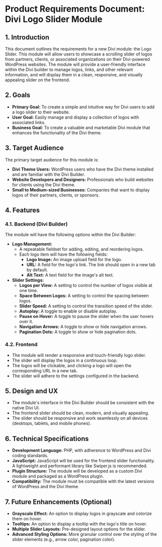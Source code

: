 # Product Requirements Document: Divi Logo Slider Module

## 1. Introduction

This document outlines the requirements for a new Divi module: the Logo Slider. This module will allow users to showcase a scrolling slider of logos from partners, clients, or associated organizations on their Divi-powered WordPress websites. The module will provide a user-friendly interface within the Divi builder to manage logos, links, and other relevant information, and will display them in a clean, responsive, and visually appealing slider on the frontend.

## 2. Goals

*   **Primary Goal:** To create a simple and intuitive way for Divi users to add a logo slider to their website.
*   **User Goal:** Easily manage and display a collection of logos with associated links.
*   **Business Goal:** To create a valuable and marketable Divi module that enhances the functionality of the Divi theme.

## 3. Target Audience

The primary target audience for this module is:

*   **Divi Theme Users:** WordPress users who have the Divi theme installed and are familiar with the Divi Builder.
*   **Website Developers and Designers:** Professionals who build websites for clients using the Divi theme.
*   **Small to Medium-sized Businesses:** Companies that want to display logos of their partners, clients, or sponsors.

## 4. Features

### 4.1. Backend (Divi Builder)

The module will have the following options within the Divi Builder:

*   **Logo Management:**
    *   A repeatable fieldset for adding, editing, and reordering logos.
    *   Each logo item will have the following fields:
        *   **Logo Image:** An image upload field for the logo.
        *   **URL:** A field for the logo's link. The link should open in a new tab by default.
        *   **Alt Text:** A text field for the image's alt text.
*   **Slider Settings:**
    *   **Logos per View:** A setting to control the number of logos visible at one time.
    *   **Space Between Logos:** A setting to control the spacing between logos.
    *   **Slider Speed:** A setting to control the transition speed of the slider.
    *   **Autoplay:** A toggle to enable or disable autoplay.
    *   **Pause on Hover:** A toggle to pause the slider when the user hovers over it.
    *   **Navigation Arrows:** A toggle to show or hide navigation arrows.
    *   **Pagination Dots:** A toggle to show or hide pagination dots.

### 4.2. Frontend

*   The module will render a responsive and touch-friendly logo slider.
*   The slider will display the logos in a continuous loop.
*   The logos will be clickable, and clicking a logo will open the corresponding URL in a new tab.
*   The slider will adhere to the settings configured in the backend.

## 5. Design and UX

*   The module's interface in the Divi Builder should be consistent with the native Divi UI.
*   The frontend slider should be clean, modern, and visually appealing.
*   The slider should be responsive and work seamlessly on all devices (desktops, tablets, and mobile phones).

## 6. Technical Specifications

*   **Development Language:** PHP, with adherence to WordPress and Divi coding standards.
*   **JavaScript:** JavaScript will be used for the frontend slider functionality. A lightweight and performant library like Swiper.js is recommended.
*   **Plugin Structure:** The module will be developed as a custom Divi module and packaged as a WordPress plugin.
*   **Compatibility:** The module must be compatible with the latest versions of WordPress and the Divi theme.

## 7. Future Enhancements (Optional)

*   **Grayscale Effect:** An option to display logos in grayscale and colorize them on hover.
*   **Tooltips:** An option to display a tooltip with the logo's title on hover.
*   **Multiple Slider Layouts:** Pre-designed layout options for the slider.
*   **Advanced Styling Options:** More granular control over the styling of the slider elements (e.g., arrow color, pagination color).

